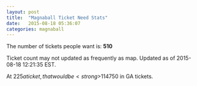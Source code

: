 ```yaml
---
layout: post
title:  "Magnaball Ticket Need Stats"
date:   2015-08-18 05:36:07
categories: magnaball
---
```


The number of tickets people want is: <strong>510</strong>

Ticket count may not updated as frequently as map. Updated as of 2015-08-18 12:21:35 EST.

At $225 a ticket, that would be <strong>$114750</strong> in GA tickets.